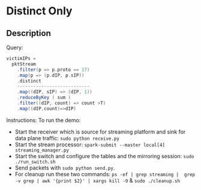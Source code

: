 # Distinct Only

## Description
Query:
```scala
victimIPs =
  pktStream
    .filter(p => p.proto == 17)
    .map(p => (p.dIP, p.sIP))
    .distinct
    ---------------------------
    .map((dIP, sIP) => (dIP, 1))
    .reduceByKey ( sum )
    .filter((dIP, count) => count >T)
    .map((dIP,count)=>dIP)
```

Instructions:
To run the demo:
- Start the receiver which is source for streaming platform and sink for data plane traffic: `sudo python receive.py`
- Start the stream processor: `spark-submit --master local[4] streaming_manager.py`
- Start the switch and configure the tables and the mirroring session: `sudo
  ./run_switch.sh`
- Send packets with `sudo python send.py`.
- For cleanup run these two commands: `ps -ef | grep streaming |  grep -v grep | awk '{print $2}' | xargs kill -9` & `sudo ./cleanup.sh`
